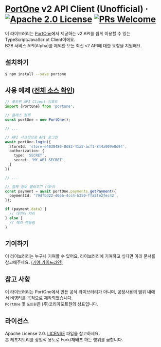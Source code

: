 # [PortOne](https://portone-landing.vercel.app/korea/ko) v2 API Client (Unofficial) &middot; [![Apache 2.0 License](https://img.shields.io/badge/license-Apache2.0-blue.svg)](./LICENSE) [![PRs Welcome](https://img.shields.io/badge/PRs-welcome-brightgreen.svg)](.github/CONTRIBUTING.md)

이 라이브러리는 [PortOne](https://portone-landing.vercel.app/korea/ko)에서 제공하는 v2 API를 쉽게 이용할 수 있는 TypeScript/JavaScript Client이에요.<br />
B2B 서비스 API(Alpha)를 제외한 모든 최신 v2 API에 대한 요청을 지원해요.

## 설치하기

```sh
$ npm install --save portone
```

## 사용 예제 ([전체 소스 확인](./examples/getPayment.ts))

```ts
// 포트원 API Client 임포트
import {PortOne} from 'portone';

// 클래스 정의
const portOne = new PortOne();

// ...

// API 시크릿으로 API 로그인
await portOne.login({
  storeId: 'store-e4038486-8d83-41a5-acf1-844a009e0d94',
  authorization: {
    type: 'SECRET',
    secret: 'MY_API_SECRET',
  }
})

// ...

// 결제 정보 불러오기 (예시)
const payment = await portOne.payments.getPayment({
  paymentId: '79dfbd22-d66b-4cc4-b350-ffa2fe2fec42',
});

if (payment.data) {
  // 데이터 처리
} else {
  // 에러 핸들링
}
```

## 기여하기

이 라이브러리는 누구나 기여할 수 있어요. 라이브러리에 기여하고 싶다면 아래 문서를 참고해주세요. [(기여 가이드라인)](./.github/CONTRIBUTING.md)

## 참고 사항

이 라이브러리는 PortOne에서 만든 공식 라이브러리가 아니며, 공정사용의 범위 내에서 비영리를 목적으로 제작되었습니다.<br />
`PortOne` 및 `포트원`은 (주)코리아포트원의 상표입니다.

## 라이선스

Apache License 2.0. [LICENSE](./LICENSE) 파일을 참고하세요.<br />
본 레포지토리를 상업적 용도로 Fork/재배포 하는 행위를 금합니다.
